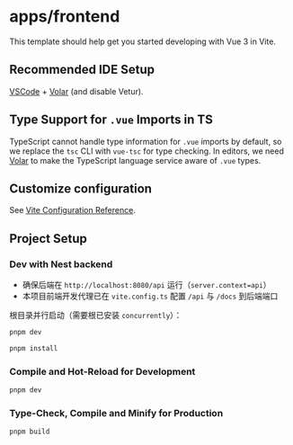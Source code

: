 # apps/frontend

This template should help get you started developing with Vue 3 in Vite.

## Recommended IDE Setup

[VSCode](https://code.visualstudio.com/) + [Volar](https://marketplace.visualstudio.com/items?itemName=Vue.volar) (and disable Vetur).

## Type Support for `.vue` Imports in TS

TypeScript cannot handle type information for `.vue` imports by default, so we replace the `tsc` CLI with `vue-tsc` for type checking. In editors, we need [Volar](https://marketplace.visualstudio.com/items?itemName=Vue.volar) to make the TypeScript language service aware of `.vue` types.

## Customize configuration

See [Vite Configuration Reference](https://vite.dev/config/).

## Project Setup

### Dev with Nest backend

- 确保后端在 `http://localhost:8080/api` 运行（`server.context=api`）
- 本项目前端开发代理已在 `vite.config.ts` 配置 `/api` 与 `/docs` 到后端端口

根目录并行启动（需要根已安装 `concurrently`）：

```bash
pnpm dev
```

```sh
pnpm install
```

### Compile and Hot-Reload for Development

```sh
pnpm dev
```

### Type-Check, Compile and Minify for Production

```sh
pnpm build
```

